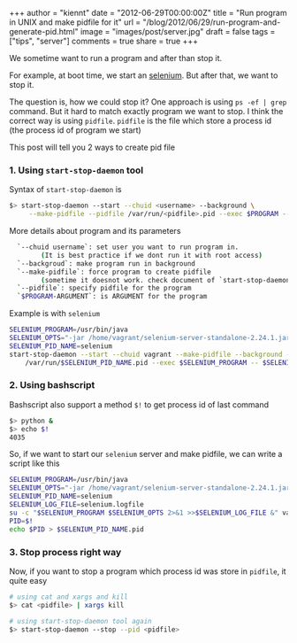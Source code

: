 +++
author = "kiennt"
date = "2012-06-29T00:00:00Z"
title = "Run program in UNIX and make pidfile for it"
url = "/blog/2012/06/29/run-program-and-generate-pid.html"
image = "images/post/server.jpg"
draft = false
tags = ["tips", "server"]
comments = true
share = true
+++

We sometime want to run a program and after than stop it.

For example, at boot time, we start an [selenium](/blog/2012/06/29/using-selenium-with-headless-browser.html).
But after that, we want to stop it.

<!--more-->

The question is, how we could stop it?
One approach is using `ps -ef | grep` command.
But it hard to match exactly program we want to stop.
I think the correct way is using `pidfile`.
`pidfile` is the file which store a process id
(the process id of program we start)

This post will tell you 2 ways to create pid file

### 1. Using `start-stop-daemon` tool
Syntax of `start-stop-daemon` is

```bash
$> start-stop-daemon --start --chuid <username> --background \
     --make-pidfile --pidfile /var/run/<pidfile>.pid --exec $PROGRAM -- $PROGRAM-ARGUMENT
```

More details about program and its parameters
```bash
  `--chuid username`: set user you want to run program in.
        (It is best practice if we dont run it with root access)
  `--backgroud`: make program run in background
  `--make-pidfile`: force program to create pidfile
        (sometime it doesnot work. check document of `start-stop-daemon` for more details)
  `--pidfile`: specify pidfile for the program
  `$PROGRAM-ARGUMENT`: is ARGUMENT for the program
```

Example is with `selenium`
```bash
SELENIUM_PROGRAM=/usr/bin/java
SELENIUM_OPTS="-jar /home/vagrant/selenium-server-standalone-2.24.1.jar"
SELENIUM_PID_NAME=selenium
start-stop-daemon --start --chuid vagrant --make-pidfile --background --pidfile \
    /var/run/$SELENIUM_PID_NAME.pid --exec $SELENIUM_PROGRAM -- $SELENIUM_OPTS
```

### 2. Using bashscript
Bashscript also support a method `$!` to get process id of last command
```bash
$> python &
$> echo $!
4035
```

So, if we want to start our `selenium` server and make pidfile, we can write a script like this
```bash
SELENIUM_PROGRAM=/usr/bin/java
SELENIUM_OPTS="-jar /home/vagrant/selenium-server-standalone-2.24.1.jar"
SELENIUM_PID_NAME=selenium
SELENIUM_LOG_FILE=selenium.logfile
su -c "$SELENIUM_PROGRAM $SELENIUM_OPTS 2>&1 >>$SELENIUM_LOG_FILE &" vagrant
PID=$!
echo $PID > $SELENIUM_PID_NAME.pid
```

### 3. Stop process right way
Now, if you want to stop a program which process id was store in `pidfile`, it quite easy

```bash
# using cat and xargs and kill
$> cat <pidfile> | xargs kill

# using start-stop-daemon tool again
$> start-stop-daemon --stop --pid <pidfile>
```
